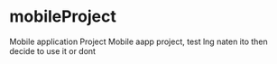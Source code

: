 # mobileProject
Mobile application Project
Mobile aapp project, test lng naten ito then decide to use it or dont

